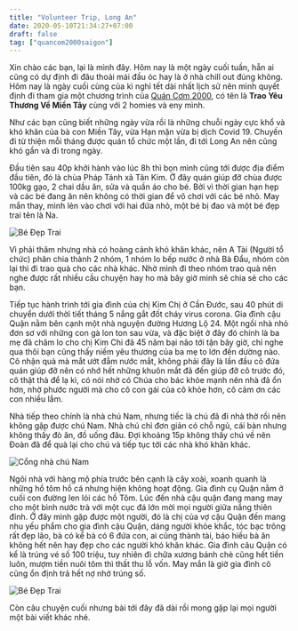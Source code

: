 ```yaml
---
title: "Volunteer Trip, Long An"
date: 2020-05-10T21:34:27+07:00
draft: false
tag: ["quancom2000saigon"]
---
```

Xin chào các bạn, lại là mình đây. Hôm nay là một ngày cuối tuần, hẵn ai cũng có dự định đi đâu thoải mái đầu óc hay là ở nhà chill out đúng không. Hôm nay là ngày cuối cùng của kì nghỉ tết dài nhất lịch sử nên mình quyết định đi tham gia một chương trình của [Quán Cơm 2000](https://www.facebook.com/groups/ntcm.quancom2000saigon/), có tên là **Trao Yêu Thương Về Miền Tây** cùng với 2 homies và eny mình.

Như các bạn cũng biết những ngày vừa rồi là những chuỗi ngày cực khổ và khó khăn của bà con Miền Tây, vừa Hạn mặn vừa bị dịch Covid 19. Chuyến đi từ thiện mỗi tháng được quán tổ chức một lần, đi tới Long An nên cũng khó gần và đi trong ngày.

Đầu tiên sau 40p khởi hành vào lúc 8h thì bọn mình cũng tới được địa điểm đầu tiên, đó là chùa Pháp Tánh xã Tân Kim. Ở đây quán giúp đỡ chùa được 100kg gạo, 2 chai dầu ăn, sửa và quần áo cho bé. Bởi vì thời gian hạn hẹp và các bé đang ăn nên không có thời gian để vô chơi với các bé nhỏ. May mắn thay, mình lẻn vào chơi với hai đứa nhỏ, một bé bị đao và một bé đẹp trai tên là Na.

![Bé Đẹp Trai](/img/la-volunteer-5.jpg)

Vì phải thăm nhưng nhà có hoàng cảnh khó khăn khác, nên A Tài (Người tổ chức) phân chia thành 2 nhóm, 1 nhóm lo bếp nước ở nhà Bà Đẩu, nhóm còn lại thì đi trao quà cho các nhà khác. Nhờ mình đi theo nhóm trao quà nên nghe được rất nhiều cầu chuyện hay ho mà bây giờ minh sẽ chia sẻ cho các bạn.

Tiếp tục hành trình tới gia đình của chị Kim Chị ở Cần Đước, sau 40 phút di chuyển dưới thời tiết tháng 5 nắng gắt đốt cháy virus corona. Gia đình cậu Quận nằm bên cạnh một nhà nguyện đường Hương Lộ 24. Một ngồi nhà nhỏ đơn sơ với những con gà lon ton sau vừa, và đặc biệt ở đây đó chính là ba mẹ đã chăm lo cho chị Kim Chi đã 45 năm bại não tới tận bây giờ, chỉ nghe qua thôi bạn cũng thấy niếm yêu thương của ba mẹ to lớn đến dường nào. Cô nhận quà mà mắt ướt đẫm nước mắt, không phải đây là lần đầu cô đứa quán giúp đỡ nên có nhớ hết những khuôn mắt đã đến giúp đỡ cô trước đó, cô thật thà để lạ kì, có nói nhờ có Chúa cho bác khỏe mạnh nên nhà đã ổn hơn, nhờ phước người mà cho cô con gái của cô khỏe hơn, cô cảm ơn các con nhiều lắm.

Nhà tiếp theo chính là nhà chú Nam, nhưng tiếc là chú đã đi nhà thờ rồi nên không gặp được chú Nam. Nhà chú chỉ đơn giản có chỗ ngủ, cái bàn nhưng không thấy đò ăn, đồ uống đâu. Đợi khoảng 15p không thấy chú về nên Đoàn đã để quà lại cho chú và tiếp tục tới các nhà khó khăn khác.

![Cổng nhà chú Nam](/img/la-volunteer-3.jpg)

Ngôi nhà với hàng mộ phía trước bên cạnh là cây xoài, xoanh quanh là những hồ tôm hồ cá nhưng hiện không hoạt động. Gia đình cụ Quận nằm ở cuối con đường len lỏi các hồ Tôm. Lúc đến nhà cậu quận đang mang may cho một bình nước trà với một cục đá lớn mời mọi người giữa nắng thiên đỉnh. Ở đây mình gặp được một người, đó là chị của vợ cậu Quận đến mang nhu yếu phẩm cho gia đình cậu Quận, dáng người khỏe khắc, tóc bạc trông rất đẹp lão, bà có kể bà có 6 đứa con, ai cũng thành tài, báo hiếu bà ăn không hết nên hay đẹp cho các người khó khăn khác. Gia đình câu Quận có kể là trúng vé số 100 triệu, tuy nhiên đi chữa xương bánh chè cũng hết tiền luôn, mượm tiền nuôi tôm thì thất thu lỗ vốn. May mắn là giờ gia đình cô cũng ổn định trả hết nợ nhờ trúng số.

![Bé Đẹp Trai](/img/la-volunteer-1.jpg)

Còn câu chuyện cuối nhưng bài tới đây đã dài rồi mong gặp lại mọi người một bài viết khác nhé.
